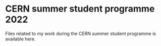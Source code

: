# CERN summer student programme 2022
Files related to my work during the CERN summer student programme is available here.
